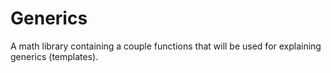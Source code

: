 # Generics
A math library containing a couple functions that will be used for explaining generics (templates).
